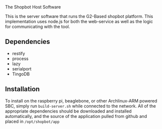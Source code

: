 The Shopbot Host Software

This is the server software that runs the G2-Based shopbot platform.  This implementation uses node.js for both the web-service as well as the logic for communicating with the tool.

## Dependencies

* restify
* process
* lazy
* serialport
* TingoDB

## Installation

To install on the raspberry pi, beaglebone, or other Archlinux-ARM powered SBC, simply run `build-server.sh` while connected to the network.  All of the appropriate dependencies should be downloaded and installed automatically, and the source of the application pulled from github and placed in `/opt/shopbot/app`
